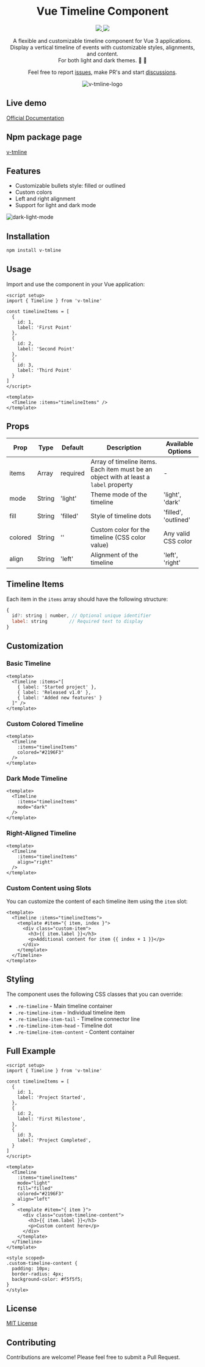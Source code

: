 <h1 align="center">
  Vue Timeline Component
</h1>
<p align="center">
  <a href="https://github.com/ir3ne/v-tmline/">
    <img src="https://img.shields.io/badge/release-v1.5.0-bada55%20
	">
  </a>
  <a href="https://www.npmjs.com/package/v-tmline">
    <img src="https://img.shields.io/badge/unpacked_size-17.3_kB-bada55%20">
  </a>
<p>

<p align="center">
 A flexible and customizable timeline component for Vue 3 applications.<br> Display a vertical timeline of events with customizable styles, alignments, and content. <br>For both light and dark themes. 🌝 🌚
<p>

<p align="center">
  Feel free to report <a href="https://github.com/ir3ne/v-tmline/issues/new?template=Blank+issue">issues</a>, make PR's and start <a href="https://github.com/ir3ne/v-tmline/discussions/new/choose">discussions</a>.
<p>

<p align="center">
  <img src="https://raw.githubusercontent.com/ir3ne/v-tmline/main/docs/public/logo.svg" alt="v-tmline-logo">
</p>

## Live demo

[Official Documentation](https://ir3ne.github.io/v-tmline/)

## Npm package page

[v-tmline](https://www.npmjs.com/package/v-tmline)

## Features

- Customizable bullets style: filled or outlined
- Custom colors
- Left and right alignment
- Support for light and dark mode

![dark-light-mode](https://raw.githubusercontent.com/ir3ne/v-tmline/edc69d434e40ed269690d530bc5f67e48010b4ef/assets/dark-light-mode.png)

## Installation

```bash
npm install v-tmline
```

## Usage

Import and use the component in your Vue application:

```vue
<script setup>
import { Timeline } from 'v-tmline'

const timelineItems = [
  {
	id: 1,
	label: 'First Point'
  },
  {
	id: 2,
	label: 'Second Point'
  },
  {
	id: 3,
	label: 'Third Point'
  }
]
</script>

<template>
  <Timeline :items="timelineItems" />
</template>
```

## Props

| Prop | Type | Default | Description | Available Options |
|------|------|---------|-------------|-------------------|
| items | Array | required | Array of timeline items. Each item must be an object with at least a `label` property | - |
| mode | String | 'light' | Theme mode of the timeline | 'light', 'dark' |
| fill | String | 'filled' | Style of timeline dots | 'filled', 'outlined' |
| colored | String | '' | Custom color for the timeline (CSS color value) | Any valid CSS color |
| align | String | 'left' | Alignment of the timeline | 'left', 'right' |

## Timeline Items

Each item in the `items` array should have the following structure:

```javascript
{
  id?: string | number, // Optional unique identifier
  label: string        // Required text to display
}
```

## Customization

### Basic Timeline

```vue
<template>
  <Timeline :items="[
    { label: 'Started project' },
    { label: 'Released v1.0' },
    { label: 'Added new features' }
  ]" />
</template>
```

### Custom Colored Timeline

```vue
<template>
  <Timeline
    :items="timelineItems"
    colored="#2196F3"
  />
</template>
```

### Dark Mode Timeline

```vue
<template>
  <Timeline
    :items="timelineItems"
    mode="dark"
  />
</template>
```

### Right-Aligned Timeline

```vue
<template>
  <Timeline
    :items="timelineItems"
    align="right"
  />
</template>
```

### Custom Content using Slots

You can customize the content of each timeline item using the `item` slot:

```vue
<template>
  <Timeline :items="timelineItems">
    <template #item="{ item, index }">
      <div class="custom-item">
        <h3>{{ item.label }}</h3>
        <p>Additional content for item {{ index + 1 }}</p>
      </div>
    </template>
  </Timeline>
</template>
```

## Styling

The component uses the following CSS classes that you can override:

- `.re-timeline` - Main timeline container
- `.re-timeline-item` - Individual timeline item
- `.re-timeline-item-tail` - Timeline connector line
- `.re-timeline-item-head` - Timeline dot
- `.re-timeline-item-content` - Content container

## Full Example

```vue
<script setup>
import { Timeline } from 'v-tmline'

const timelineItems = [
  {
    id: 1,
    label: 'Project Started',
  },
  {
    id: 2,
    label: 'First Milestone',
  },
  {
    id: 3,
    label: 'Project Completed',
  }
]
</script>

<template>
  <Timeline
    :items="timelineItems"
    mode="light"
    fill="filled"
    colored="#2196F3"
    align="left"
  >
    <template #item="{ item }">
      <div class="custom-timeline-content">
        <h3>{{ item.label }}</h3>
        <p>Custom content here</p>
      </div>
    </template>
  </Timeline>
</template>

<style scoped>
.custom-timeline-content {
  padding: 10px;
  border-radius: 4px;
  background-color: #f5f5f5;
}
</style>
```

## License

[MIT License](./LICENSE)

## Contributing

Contributions are welcome! Please feel free to submit a Pull Request.
